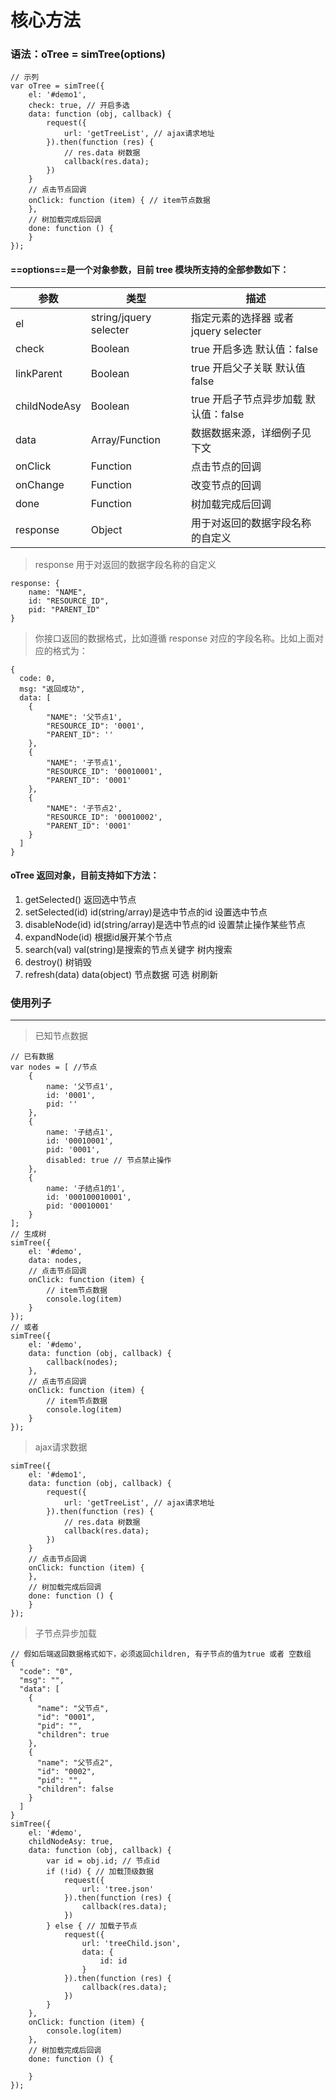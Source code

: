 # 核心方法
### 语法：oTree = simTree(options)

```
// 示列
var oTree = simTree({
    el: '#demo1',
    check: true, // 开启多选
    data: function (obj, callback) {
        request({
            url: 'getTreeList', // ajax请求地址
        }).then(function (res) {
            // res.data 树数据
            callback(res.data);
        })
    }
    // 点击节点回调
    onClick: function (item) { // item节点数据
    },
    // 树加载完成后回调
    done: function () {
    }
});
```
#### ==options==是一个对象参数，目前 tree 模块所支持的全部参数如下：

参数 | 类型 | 描述
---|---|---
el | string/jquery selecter|指定元素的选择器 或者jquery selecter
check | Boolean | true 开启多选 默认值：false
linkParent | Boolean | true 开启父子关联 默认值 false
childNodeAsy | Boolean | true 开启子节点异步加载 默认值：false
data | Array/Function|数据数据来源，详细例子见下文
onClick | Function|点击节点的回调
onChange | Function | 改变节点的回调
done | Function|树加载完成后回调
response | Object|用于对返回的数据字段名称的自定义

> response 用于对返回的数据字段名称的自定义

```
response: {
    name: "NAME",
    id: "RESOURCE_ID",
    pid: "PARENT_ID"
}
```
> 你接口返回的数据格式，比如遵循 response 对应的字段名称。比如上面对应的格式为：

```
{
  code: 0,
  msg: "返回成功",
  data: [
    {
        "NAME": '父节点1',
        "RESOURCE_ID": '0001',
        "PARENT_ID": ''
    },
    {
        "NAME": '子节点1',
        "RESOURCE_ID": '00010001',
        "PARENT_ID": '0001'
    },
    {
        "NAME": '子节点2',
        "RESOURCE_ID": '00010002',
        "PARENT_ID": '0001'
    }
  ]
}
```

#### oTree 返回对象，目前支持如下方法：
1. getSelected()  返回选中节点
2. setSelected(id) id(string/array)是选中节点的id  设置选中节点
3. disableNode(id) id(string/array)是选中节点的id  设置禁止操作某些节点
4. expandNode(id) 根据id展开某个节点
5. search(val) val(string)是搜索的节点关键字 树内搜索
6. destroy() 树销毁
7. refresh(data) data(object) 节点数据 可选 树刷新

### 使用列子

---

>已知节点数据

```
// 已有数据
var nodes = [ //节点
    {
        name: '父节点1',
        id: '0001',
        pid: ''
    },
    {
        name: '子结点1',
        id: '00010001',
        pid: '0001',
        disabled: true // 节点禁止操作
    },
    {
        name: '子结点1的1',
        id: '000100010001',
        pid: '00010001'
    }
];
// 生成树
simTree({
    el: '#demo',
    data: nodes,
    // 点击节点回调
    onClick: function (item) {
        // item节点数据
        console.log(item)
    }
});
// 或者
simTree({
    el: '#demo',
    data: function (obj, callback) {
        callback(nodes);
    },
    // 点击节点回调
    onClick: function (item) {
        // item节点数据
        console.log(item)
    }
});
```
> ajax请求数据

```
simTree({
    el: '#demo1',
    data: function (obj, callback) {
        request({
            url: 'getTreeList', // ajax请求地址
        }).then(function (res) {
            // res.data 树数据
            callback(res.data);
        })
    }
    // 点击节点回调
    onClick: function (item) {
    },
    // 树加载完成后回调
    done: function () {
    }
});
```
>子节点异步加载

```
// 假如后端返回数据格式如下，必须返回children, 有子节点的值为true 或者 空数组
{
  "code": "0",
  "msg": "",
  "data": [
    {
      "name": "父节点",
      "id": "0001",
      "pid": "",
      "children": true
    },
    {
      "name": "父节点2",
      "id": "0002",
      "pid": "",
      "children": false
    }
  ]
}
simTree({
    el: '#demo',
    childNodeAsy: true,
    data: function (obj, callback) {
        var id = obj.id; // 节点id
        if (!id) { // 加载顶级数据
            request({
                url: 'tree.json'
            }).then(function (res) {
                callback(res.data);
            })
        } else { // 加载子节点
            request({
                url: 'treeChild.json',
                data: {
                    id: id
                }
            }).then(function (res) {
                callback(res.data);
            })
        }
    },
    onClick: function (item) {
        console.log(item)
    },
    // 树加载完成后回调
    done: function () {

    }
});
```